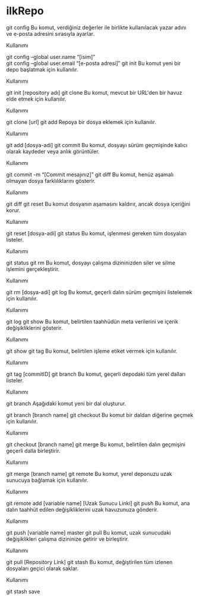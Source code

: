 # ilkRepo
git config
Bu komut, verdiğiniz değerler ile birlikte kullanılacak yazar adını ve e-posta adresini sırasıyla ayarlar.

Kullanımı

git config –global user.name “[isim]”  
git config –global user.email “[e-posta adresi]” 
git init
Bu komut yeni bir depo başlatmak için kullanılır.

Kullanımı

git init [repository adı]
git clone
Bu komut, mevcut bir URL'den bir havuz elde etmek için kullanılır.

Kullanımı

git clone [url]
git add
Repoya bir dosya eklemek için kullanılır.

Kullanımı

git add [dosya-adi]
git commit
Bu komut, dosyayı sürüm geçmişinde kalıcı olarak kaydeder veya anlık görüntüler.

Kullanımı

git commit -m “[Commit mesajınız]”
git diff
Bu komut, henüz aşamalı olmayan dosya farklılıklarını gösterir.

Kullanımı

git diff
git reset
Bu komut dosyanın aşamasını kaldırır, ancak dosya içeriğini korur.

Kullanımı 

git reset [dosya-adi]
git status
Bu komut, işlenmesi gereken tüm dosyaları listeler.

Kullanımı 

git status
git rm
Bu komut, dosyayı çalışma dizininizden siler ve silme işlemini gerçekleştirir.

Kullanımı

git rm [dosya-adi]
git log
Bu komut, geçerli dalın sürüm geçmişini listelemek için kullanılır.

Kullanımı

git log
git show
Bu komut, belirtilen taahhüdün meta verilerini ve içerik değişikliklerini gösterir.

Kullanımı

git show
git tag
Bu komut, belirtilen işleme etiket vermek için kullanılır.

Kullanımı

git tag [commitID]
git branch
Bu komut, geçerli depodaki tüm yerel dalları listeler.

Kullanımı 

git branch
Aşağıdaki komut  yeni bir dal oluşturur.

git branch [branch name]
git checkout
Bu komut bir daldan diğerine geçmek için kullanılır.

Kullanımı

git checkout [branch name]
git merge
Bu komut, belirtilen dalın geçmişini geçerli dalla birleştirir.

Kullanımı

git merge [branch name]
git remote
Bu komut, yerel deponuzu uzak sunucuya bağlamak için kullanılır.

Kullanımı

git remote add [variable name] [Uzak Sunucu Linki]
git push
Bu komut, ana dalın taahhüt edilen değişikliklerini uzak havuzunuza gönderir.

Kullanımı

git push [variable name] master
git pull
Bu komut, uzak sunucudaki değişiklikleri çalışma dizininize getirir ve birleştirir.

Kullanımı

git pull [Repository Link]
git stash
Bu komut, değiştirilen tüm izlenen dosyaları geçici olarak saklar.

Kullanımı

git stash save
